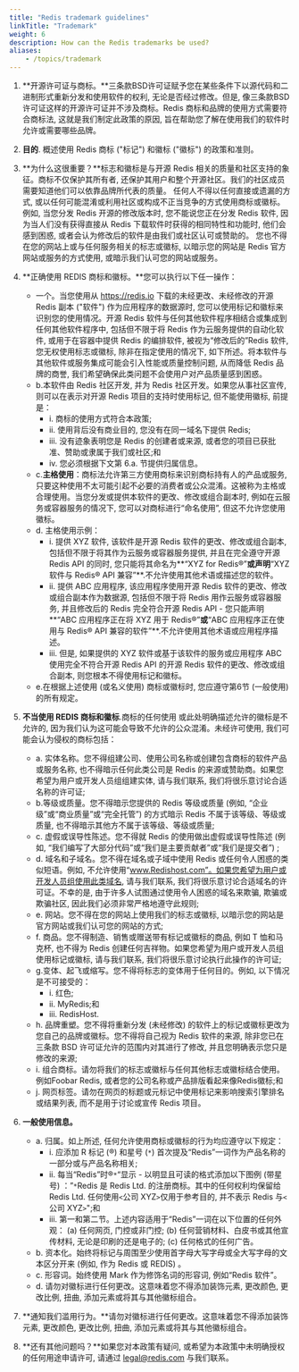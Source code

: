 ```yaml
---
title: "Redis trademark guidelines"
linkTitle: "Trademark"
weight: 6
description: How can the Redis trademarks be used?
aliases:
    - /topics/trademark 
---
```


1.  **开源许可证与商标。**三条款BSD许可证赋予您在某些条件下以源代码和二进制形式重新分发和使用软件的权利, 无论是否经过修改。但是, 像三条款BSD许可证这样的开源许可证并不涉及商标。Redis 商标和品牌的使用方式需要符合商标法, 这就是我们制定此政策的原因, 旨在帮助您了解在使用我们的软件时允许或需要哪些品牌。

2.  **目的**. 概述使用 Redis 商标 ("标记") 和徽标 ("徽标") 的政策和准则。

3.  **为什么这很重要？**标志和徽标是与开源 Redis 相关的质量和社区支持的象征。商标不仅保护其所有者, 还保护其用户和整个开源社区。我们的社区成员需要知道他们可以依靠品牌所代表的质量。 任何人不得以任何直接或遗漏的方式, 或以任何可能混淆或利用社区或构成不正当竞争的方式使用商标或徽标。例如, 当您分发 Redis 开源的修改版本时, 您不能说您正在分发 Redis 软件, 因为当人们没有获得直接从 Redis 下载软件时获得的相同特性和功能时, 他们会感到困惑, 或者会认为修改后的软件是由我们或社区认可或赞助的。 您也不得在您的网站上或与任何服务相关的标志或徽标, 以暗示您的网站是 Redis 官方网站或服务的方式使用, 或暗示我们认可您的网站或服务。

4.  **正确使用 REDIS 商标和徽标。**您可以执行以下任一操作：
    *   一个。当您使用从 https://redis.io 下载的未经更改、未经修改的开源 Redis 副本 ("软件") 作为应用程序的数据源时, 您可以使用标记和徽标来识别您的使用情况。开源 Redis 软件与任何其他软件程序相结合或集成到任何其他软件程序中, 包括但不限于将 Redis 作为云服务提供的自动化软件, 或用于在容器中提供 Redis 的编排软件, 被视为“修改后的”Redis 软件, 您无权使用标志或徽标, 除非在指定使用的情况下,  如下所述。将本软件与其他软件或服务集成可能会引入性能或质量控制问题, 从而降低 Redis 品牌的商誉, 我们希望确保此类问题不会使用户对产品质量感到困惑。
    *   b.本软件由 Redis 社区开发, 并为 Redis 社区开发。如果您从事社区宣传, 则可以在表示对开源 Redis 项目的支持时使用标记, 但不能使用徽标, 前提是：
        *   i. 商标的使用方式符合本政策;
        *   ii. 使用背后没有商业目的, 您没有在同一域名下提供 Redis;
        *   iii. 没有迹象表明您是 Redis 的创建者或来源, 或者您的项目已获批准、赞助或隶属于我们或社区;和
        *   iv. 您必须根据下文第 6.a. 节提供归属信息。
    *   c.**主格使用**：商标法允许第三方使用商标来识别商标持有人的产品或服务, 只要这种使用不太可能引起不必要的消费者或公众混淆。这被称为主格或合理使用。当您分发或提供本软件的更改、修改或组合副本时, 例如在云服务或容器服务的情况下, 您可以对商标进行“命名使用”, 但这不允许您使用徽标。
    *   d. 主格使用示例：
        *   i. 提供 XYZ 软件, 该软件是开源 Redis 软件的更改、修改或组合副本, 包括但不限于将其作为云服务或容器服务提供, 并且在完全遵守开源 Redis API 的同时, 您只能将其命名为**“XYZ for Redis®”**或声明**“XYZ 软件与 Redis® API 兼容”**.不允许使用其他术语或描述您的软件。
        *   ii. 提供 ABC 应用程序, 该应用程序使用开源 Redis 软件的更改、修改或组合副本作为数据源, 包括但不限于将 Redis 用作云服务或容器服务, 并且修改后的 Redis 完全符合开源 Redis API - 您只能声明**“ABC 应用程序正在将 XYZ 用于 Redis®”**或**“ABC 应用程序正在使用与 Redis® API 兼容的软件”**.不允许使用其他术语或应用程序描述。
        *   iii. 但是, 如果提供的 XYZ 软件或基于该软件的服务或应用程序 ABC 使用完全不符合开源 Redis API 的开源 Redis 软件的更改、修改或组合副本, 则您根本不得使用标记和徽标。
    *   e.在根据上述使用 (或名义使用) 商标或徽标时, 您应遵守第6节 (一般使用) 的所有规定。

5.  **不当使用 REDIS 商标和徽标**.商标的任何使用
    或此处明确描述允许的徽标是不允许的, 因为我们认为这可能会导致不允许的公众混淆。未经许可使用, 我们可能会认为侵权的商标包括：
    *   a. 实体名称。您不得组建公司、使用公司名称或创建包含商标的软件产品或服务名称, 也不得暗示任何此类公司是 Redis 的来源或赞助商。如果您希望为用户或开发人员组组建实体, 请与我们联系, 我们将很乐意讨论合适名称的许可证;
    *   b.等级或质量。您不得暗示您提供的 Redis 等级或质量 (例如, “企业级”或“商业质量”或“完全托管”) 的方式暗示 Redis 不属于该等级、等级或质量, 也不得暗示其他方不属于该等级、等级或质量;
    *   c. 虚假或误导性陈述。您不得就 Redis 的使用做出虚假或误导性陈述 (例如, “我们编写了大部分代码”或“我们是主要贡献者”或“我们是提交者”) ;
    *   d. 域名和子域名。您不得在域名或子域中使用 Redis 或任何令人困惑的类似短语。例如, 不允许使用“www.Redishost.com”。如果您希望为用户或开发人员组使用此类域名, 请与我们联系, 我们将很乐意讨论合适域名的许可证。不幸的是, 由于许多人试图通过使用令人困惑的域名来欺骗, 欺骗或欺骗社区, 因此我们必须非常严格地遵守此规则;
    *   e. 网站。您不得在您的网站上使用我们的标志或徽标, 以暗示您的网站是官方网站或我们认可您的网站的方式;
    *   f. 商品。您不得制造、销售或赠送带有标记或徽标的商品, 例如 T 恤和马克杯, 也不得为 Redis 创建任何吉祥物。如果您希望为用户或开发人员组使用标记或徽标, 请与我们联系, 我们将很乐意讨论执行此操作的许可证;
    *   g.变体、起飞或缩写。您不得将标志的变体用于任何目的。例如, 以下情况是不可接受的：
        *   i. 红色;
        *   ii. MyRedis;和
        *   iii. RedisHost.
    *   h. 品牌重塑。您不得将重新分发 (未经修改) 的软件上的标记或徽标更改为您自己的品牌或徽标。您不得将自己视为 Redis 软件的来源, 除非您已在三条款 BSD 许可证允许的范围内对其进行了修改, 并且您明确表示您只是修改的来源;
    *   i. 组合商标。请勿将我们的标志或徽标与任何其他标志或徽标结合使用。例如Foobar Redis, 或者您的公司名称或产品排版看起来像Redis徽标;和
    *   j. 网页标签。请勿在网页的标题或元标记中使用标记来影响搜索引擎排名或结果列表, 而不是用于讨论或宣传 Redis 项目。

6.  **一般使用信息。**
    *   a. 归属。如上所述, 任何允许使用商标或徽标的行为均应遵守以下规定：
        *   i. 应添加 R 标记  (®)  和星号  (`*`)  首次提及“Redis”一词作为产品名称的一部分或与产品名称相关;
        *   ii. 每当“Redis”时®`*`“显示 - 以明显且可读的格式添加以下图例 (带星号) ：”`*`Redis 是 Redis Ltd. 的注册商标。其中的任何权利均保留给 Redis Ltd. 任何使用`<`公司 XYZ`>`仅用于参考目的, 并不表示 Redis 与`<`公司 XYZ`>`";和
        *   iii. 第一和第二节。上述内容适用于“Redis”一词在以下位置的任何外观： (a) 任何网页, 门控或非门控; (b)  任何营销材料、白皮书或其他宣传材料, 无论是印刷的还是电子的; (c)  任何格式的任何广告。
    *   b. 资本化。始终将标记与周围至少使用首字母大写字母或全大写字母的文本区分开来 (例如, 作为 Redis 或 REDIS) 。
    *   c. 形容词。始终使用 Mark 作为修饰名词的形容词, 例如“Redis 软件”。
    *   d. 请勿对徽标进行任何更改。这意味着您不得添加装饰元素, 更改颜色, 更改比例, 扭曲, 添加元素或将其与其他徽标组合。

7.  **通知我们滥用行为。**请勿对徽标进行任何更改。这意味着您不得添加装饰元素, 更改颜色, 更改比例, 扭曲, 添加元素或将其与其他徽标组合。

8.  **还有其他问题吗？**如果您对本政策有疑问, 或希望为本政策中未明确授权的任何用途申请许可, 请通过 legal@redis.com 与我们联系。
